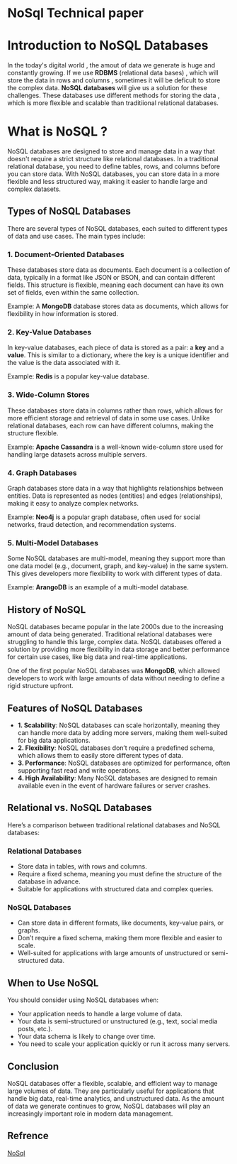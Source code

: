 # NoSql Technical paper

# Introduction to NoSQL Databases

In the today's digital world , the amout of data we generate is huge and constantly growing. If we use **RDBMS** (relational data bases) , which will store the data in rows and columns , sometimes it will be deficult to store the complex data.
**NoSQL databases** will give us a solution for these challenges.
These databases use different methods for storing the data , which is more flexible and scalable than traditiional relational databases. 

# What is NoSQL ?

NoSQL databases are designed to store and manage data in a way that doesn't require a strict structure like relational databases. In a traditional relational database, you need to define tables, rows, and columns before you can store data. With NoSQL databases, you can store data in a more flexible and less structured way, making it easier to handle large and complex datasets.


## Types of NoSQL Databases

There are several types of NoSQL databases, each suited to different types of data and use cases. The main types include:

### 1. **Document-Oriented Databases**

These databases store data as documents. Each document is a collection of data, typically in a format like JSON or BSON, and can contain different fields. This structure is flexible, meaning each document can have its own set of fields, even within the same collection.

Example: A **MongoDB** database stores data as documents, which allows for flexibility in how information is stored.

### 2. **Key-Value Databases**

In key-value databases, each piece of data is stored as a pair: a **key** and a **value**. This is similar to a dictionary, where the key is a unique identifier and the value is the data associated with it.

Example: **Redis** is a popular key-value database.

### 3. **Wide-Column Stores**

These databases store data in columns rather than rows, which allows for more efficient storage and retrieval of data in some use cases. Unlike relational databases, each row can have different columns, making the structure flexible.

Example: **Apache Cassandra** is a well-known wide-column store used for handling large datasets across multiple servers.

### 4. **Graph Databases**

Graph databases store data in a way that highlights relationships between entities. Data is represented as nodes (entities) and edges (relationships), making it easy to analyze complex networks.

Example: **Neo4j** is a popular graph database, often used for social networks, fraud detection, and recommendation systems.

### 5. **Multi-Model Databases**

Some NoSQL databases are multi-model, meaning they support more than one data model (e.g., document, graph, and key-value) in the same system. This gives developers more flexibility to work with different types of data.

Example: **ArangoDB** is an example of a multi-model database.

## History of NoSQL

NoSQL databases became popular in the late 2000s due to the increasing amount of data being generated. Traditional relational databases were struggling to handle this large, complex data. NoSQL databases offered a solution by providing more flexibility in data storage and better performance for certain use cases, like big data and real-time applications.

One of the first popular NoSQL databases was **MongoDB**, which allowed developers to work with large amounts of data without needing to define a rigid structure upfront.

## Features of NoSQL Databases

- **1. Scalability**: NoSQL databases can scale horizontally, meaning they can handle more data by adding more servers, making them well-suited for big data applications.
- **2. Flexibility**: NoSQL databases don’t require a predefined schema, which allows them to easily store different types of data.
- **3. Performance**: NoSQL databases are optimized for performance, often supporting fast read and write operations.
- **4. High Availability**: Many NoSQL databases are designed to remain available even in the event of hardware failures or server crashes.

## Relational vs. NoSQL Databases

Here’s a comparison between traditional relational databases and NoSQL databases:

### Relational Databases
- Store data in tables, with rows and columns.
- Require a fixed schema, meaning you must define the structure of the database in advance.
- Suitable for applications with structured data and complex queries.

### NoSQL Databases
- Can store data in different formats, like documents, key-value pairs, or graphs.
- Don’t require a fixed schema, making them more flexible and easier to scale.
- Well-suited for applications with large amounts of unstructured or semi-structured data.

## When to Use NoSQL

You should consider using NoSQL databases when:
- Your application needs to handle a large volume of data.
- Your data is semi-structured or unstructured (e.g., text, social media posts, etc.).
- Your data schema is likely to change over time.
- You need to scale your application quickly or run it across many servers.



## Conclusion

NoSQL databases offer a flexible, scalable, and efficient way to manage large volumes of data. They are particularly useful for applications that handle big data, real-time analytics, and unstructured data. As the amount of data we generate continues to grow, NoSQL databases will play an increasingly important role in modern data management.

## Refrence
[NoSql](https://www.mongodb.com/resources/basics/databases/nosql-explained)


